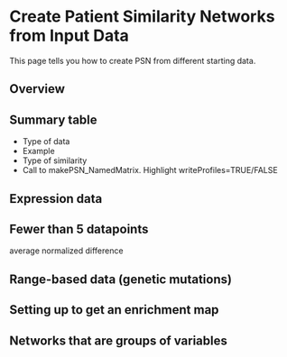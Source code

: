 # Create Patient Similarity Networks from Input Data

This page tells you how to create PSN from different starting data.

## Overview

## Summary table

* Type of data
* Example
* Type of similarity
* Call to makePSN_NamedMatrix. Highlight writeProfiles=TRUE/FALSE

<a name="pearson"></a>
## Expression data

<a name="avg_normdiff"></a>
## Fewer than 5 datapoints 
average normalized difference

<a name="binary_nets"></a>
## Range-based data (genetic mutations)

<a name="howto_emap"></a>
## Setting up to get an enrichment map

## Networks that are groups of variables



